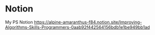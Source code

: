 # Notion
My PS Notion
https://alpine-amaranthus-f84.notion.site/Improving-Algorithms-Skills-Programmers-0aab92f442564156bdb1e1be949bb1ad
